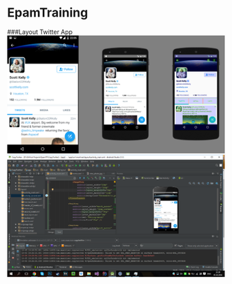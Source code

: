 # EpamTraining

###Layout Twitter App
![alt-текст](https://github.com/maxcriser/EpamTrainingProject/blob/master/Screen_n1.png)
![alt-текст](https://github.com/maxcriser/EpamTrainingProject/blob/master/Screen_n2.png)
